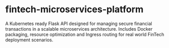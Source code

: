 # fintech-microservices-platform
 A Kubernetes ready Flask API designed for managing secure financial transactions in a scalable microservices architecture. Includes Docker packaging, resource optimization and Ingress routing for real world FinTech deployment scenarios.
